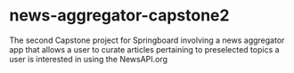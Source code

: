 # news-aggregator-capstone2
The second Capstone project for Springboard involving a news aggregator app that allows a user to curate articles pertaining to preselected topics a user is interested in using the NewsAPI.org
